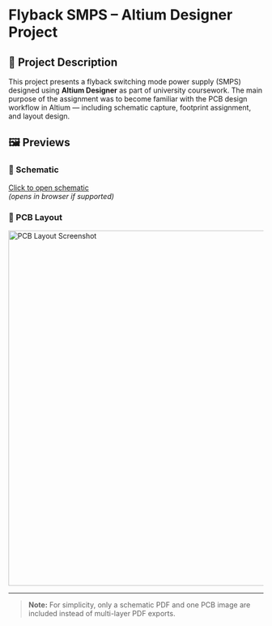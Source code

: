 # Flyback SMPS – Altium Designer Project

## 📘 Project Description

This project presents a flyback switching mode power supply (SMPS) designed using **Altium Designer** as part of university coursework. The main purpose of the assignment was to become familiar with the PCB design workflow in Altium — including schematic capture, footprint assignment, and layout design.

## 🖼️ Previews

### 🔌 Schematic
[Click to open schematic](https://github.com/JackobPunch/AltiumDesigner/blob/main/sheet1.pdf)  
*(opens in browser if supported)*

### 🧰 PCB Layout

<img src="https://github.com/JackobPunch/AltiumDesigner/blob/main/084657.png" alt="PCB Layout Screenshot" width="700"/>

---

> **Note:** For simplicity, only a schematic PDF and one PCB image are included instead of multi-layer PDF exports.

